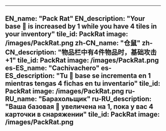 ---

EN_name: "Pack Rat"
EN_description: "Your base 🔸 is increased by 1 while you have 4 tiles in your inventory"
tile_id: PackRat
image: /images/PackRat.png
zh-CN_name: "仓鼠"
zh-CN_description: "物品栏中有4件物品时，基础攻击+1"
tile_id: PackRat
image: /images/PackRat.png
es-ES_name: "Cachivachero"
es-ES_description: "Tu 🔸 base se incrementa en 1 mientras tengas 4 fichas en tu inventario"
tile_id: PackRat
image: /images/PackRat.png
ru-RU_name: "Барахольщик"
ru-RU_description: "Ваша базовая 🔸 увеличена на 1, пока у вас 4 карточки в снаряжении"
tile_id: PackRat
image: /images/PackRat.png
---